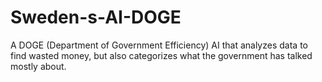 # Sweden-s-AI-DOGE
A DOGE (Department of Government Efficiency) AI that analyzes data to find wasted money, but also categorizes what the government has talked mostly about. 
